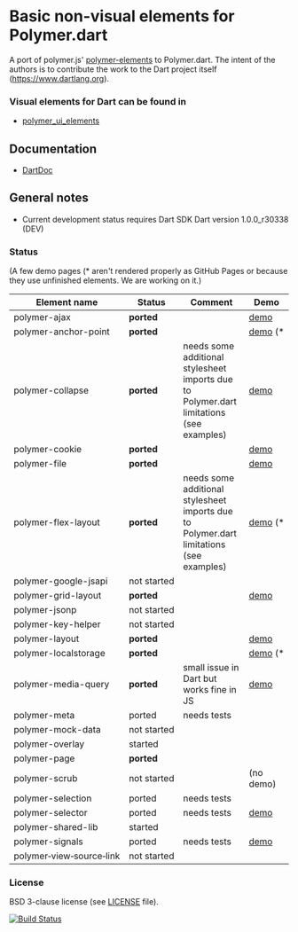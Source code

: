 # Basic non-visual elements for Polymer.dart

A port of polymer.js' [polymer-elements](https://github.com/Polymer/polymer-elements) to Polymer.dart. 
The intent of the authors is to contribute the work to the Dart project itself (https://www.dartlang.org).

### Visual elements for Dart can be found in
* [polymer_ui_elements](https://github.com/ErikGrimes/polymer_ui_elements)

## Documentation
* [DartDoc](http://erikgrimes.github.io/polymer_elements/docs/index.html)

## General notes

* Current development status requires Dart SDK Dart version 1.0.0_r30338 (DEV)

### Status
(A few demo pages (* aren't rendered properly as GitHub Pages or because they use unfinished elements. We are working on it.) 

Element name                    |   Status         | Comment      | Demo
------------------------------- | ---------------- | ------------ | ----
polymer-ajax                    | **ported**       |              | [demo](http://erikgrimes.github.io/polymer_elements/build/polymer_ajax.html)
polymer-anchor-point            | **ported**       |              | [demo](http://erikgrimes.github.io/polymer_elements/build/polymer_anchor_point.html)&nbsp;(*
polymer-collapse                | **ported**       | needs some additional stylesheet imports due to Polymer.dart limitations (see examples) | [demo](http://erikgrimes.github.io/polymer_elements/build/polymer_collapse.html)
polymer-cookie                  | **ported**       |              | [demo](http://erikgrimes.github.io/polymer_elements/build/polymer_cookie.html)
polymer-file                    | **ported**       |              | [demo](http://erikgrimes.github.io/polymer_elements/build/polymer_file.html)
polymer-flex-layout             | **ported**       | needs some additional stylesheet imports due to Polymer.dart limitations (see examples) | [demo](http://erikgrimes.github.io/polymer_elements/build/polymer_flex_layout.html)&nbsp;(*
polymer-google-jsapi            | not&nbsp;started |              | 
polymer-grid-layout             | **ported**       |              | [demo](http://erikgrimes.github.io/polymer_elements/build/polymer_grid_layout.html)
polymer-jsonp                   | not&nbsp;started |              |
polymer-key-helper              | not&nbsp;started |              |
polymer-layout                  | **ported**       |              | [demo](http://erikgrimes.github.io/polymer_elements/build/polymer_layout.html)
polymer-localstorage            | **ported**       |              | [demo](http://erikgrimes.github.io/polymer_elements/build/polymer_localstorage.html)&nbsp;(*
polymer-media-query             | **ported**       | small issue in Dart but works fine in JS  | [demo](http://erikgrimes.github.io/polymer_elements/build/polymer_media_query.html)
polymer-meta                    | ported           | needs tests  |
polymer-mock-data               | not&nbsp;started |              |
polymer-overlay                 | started          |              |
polymer-page                    | **ported**       |              |
polymer-scrub                   | not&nbsp;started |              | (no demo)
polymer-selection               | ported           | needs tests  |
polymer-selector                | ported           | needs tests  | [demo](http://erikgrimes.github.io/polymer_elements/build/polymer_selector.html)
polymer-shared-lib              | started          |              |
polymer-signals                 | ported           | needs tests  | [demo](http://erikgrimes.github.io/polymer_elements/build/polymer_signals.html)
polymer&#8209;view&#8209;source&#8209;link        | not&nbsp;started |              |


### License
BSD 3-clause license (see [LICENSE](https://github.com/ErikGrimes/polymer_elements/blob/master/LICENSE) file).

[![Build Status](https://drone.io/github.com/ErikGrimes/polymer_elements/status.png)](https://drone.io/github.com/ErikGrimes/polymer_elements/latest)

